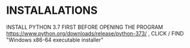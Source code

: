 # INSTALALATIONS
INSTALL PYTHON 3.7 FIRST BEFORE OPENING THE PROGRAM<br/>
https://www.python.org/downloads/release/python-373/ , CLICK / FIND "Windows x86-64 executable installer"
